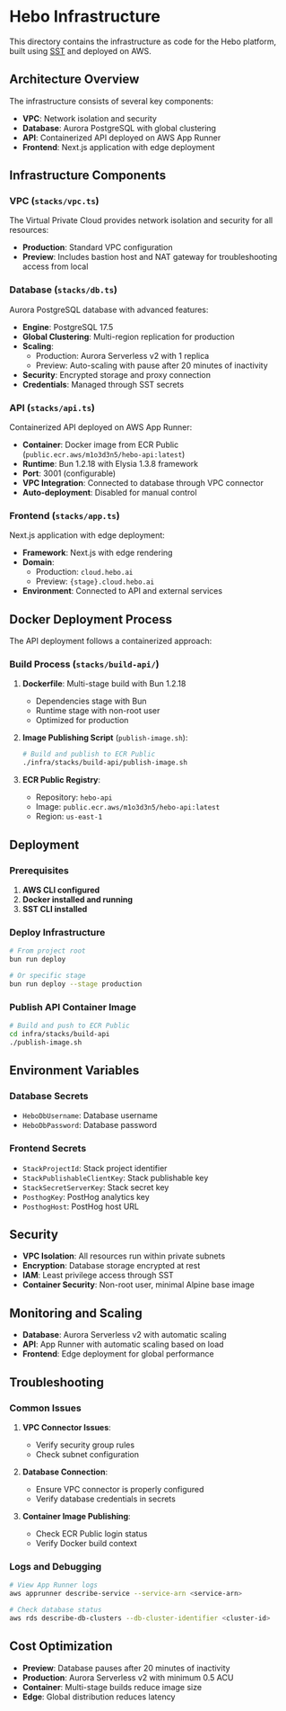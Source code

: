 # Hebo Infrastructure

This directory contains the infrastructure as code for the Hebo platform, built using [SST](https://sst.dev/) and deployed on AWS.

## Architecture Overview

The infrastructure consists of several key components:

- **VPC**: Network isolation and security
- **Database**: Aurora PostgreSQL with global clustering
- **API**: Containerized API deployed on AWS App Runner
- **Frontend**: Next.js application with edge deployment

## Infrastructure Components

### VPC (`stacks/vpc.ts`)

The Virtual Private Cloud provides network isolation and security for all resources:

- **Production**: Standard VPC configuration
- **Preview**: Includes bastion host and NAT gateway for troubleshooting access from local

### Database (`stacks/db.ts`)

Aurora PostgreSQL database with advanced features:

- **Engine**: PostgreSQL 17.5
- **Global Clustering**: Multi-region replication for production
- **Scaling**: 
  - Production: Aurora Serverless v2 with 1 replica
  - Preview: Auto-scaling with pause after 20 minutes of inactivity
- **Security**: Encrypted storage and proxy connection
- **Credentials**: Managed through SST secrets

### API (`stacks/api.ts`)

Containerized API deployed on AWS App Runner:

- **Container**: Docker image from ECR Public (`public.ecr.aws/m1o3d3n5/hebo-api:latest`)
- **Runtime**: Bun 1.2.18 with Elysia 1.3.8 framework
- **Port**: 3001 (configurable)
- **VPC Integration**: Connected to database through VPC connector
- **Auto-deployment**: Disabled for manual control

### Frontend (`stacks/app.ts`)

Next.js application with edge deployment:

- **Framework**: Next.js with edge rendering
- **Domain**: 
  - Production: `cloud.hebo.ai`
  - Preview: `{stage}.cloud.hebo.ai`
- **Environment**: Connected to API and external services

## Docker Deployment Process

The API deployment follows a containerized approach:

### Build Process (`stacks/build-api/`)

1. **Dockerfile**: Multi-stage build with Bun 1.2.18
   - Dependencies stage with Bun
   - Runtime stage with non-root user
   - Optimized for production

2. **Image Publishing Script** (`publish-image.sh`):
   ```bash
   # Build and publish to ECR Public
   ./infra/stacks/build-api/publish-image.sh
   ```

3. **ECR Public Registry**:
   - Repository: `hebo-api`
   - Image: `public.ecr.aws/m1o3d3n5/hebo-api:latest`
   - Region: `us-east-1`

## Deployment

### Prerequisites

1. **AWS CLI configured**
2. **Docker installed and running**
3. **SST CLI installed**

### Deploy Infrastructure

```bash
# From project root
bun run deploy

# Or specific stage
bun run deploy --stage production
```

### Publish API Container Image

```bash
# Build and push to ECR Public
cd infra/stacks/build-api
./publish-image.sh
```

## Environment Variables

### Database Secrets
- `HeboDbUsername`: Database username
- `HeboDbPassword`: Database password

### Frontend Secrets
- `StackProjectId`: Stack project identifier
- `StackPublishableClientKey`: Stack publishable key
- `StackSecretServerKey`: Stack secret key
- `PosthogKey`: PostHog analytics key
- `PosthogHost`: PostHog host URL

## Security

- **VPC Isolation**: All resources run within private subnets
- **Encryption**: Database storage encrypted at rest
- **IAM**: Least privilege access through SST
- **Container Security**: Non-root user, minimal Alpine base image

## Monitoring and Scaling

- **Database**: Aurora Serverless v2 with automatic scaling
- **API**: App Runner with automatic scaling based on load
- **Frontend**: Edge deployment for global performance

## Troubleshooting

### Common Issues

1. **VPC Connector Issues**:
   - Verify security group rules
   - Check subnet configuration

2. **Database Connection**:
   - Ensure VPC connector is properly configured
   - Verify database credentials in secrets

3. **Container Image Publishing**:
   - Check ECR Public login status
   - Verify Docker build context

### Logs and Debugging

```bash
# View App Runner logs
aws apprunner describe-service --service-arn <service-arn>

# Check database status
aws rds describe-db-clusters --db-cluster-identifier <cluster-id>
```

## Cost Optimization

- **Preview**: Database pauses after 20 minutes of inactivity
- **Production**: Aurora Serverless v2 with minimum 0.5 ACU
- **Container**: Multi-stage builds reduce image size
- **Edge**: Global distribution reduces latency 